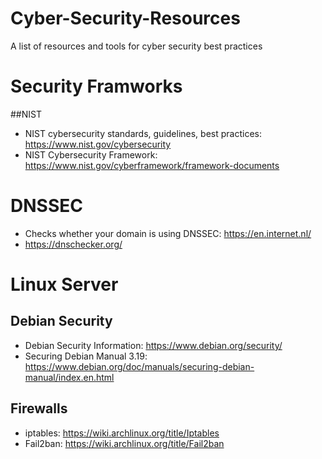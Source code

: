 # Cyber-Security-Resources
A list of resources and tools for cyber security best practices 


# Security Framworks

##NIST
- NIST cybersecurity standards, guidelines, best practices: https://www.nist.gov/cybersecurity
- NIST Cybersecurity Framework: https://www.nist.gov/cyberframework/framework-documents 

# DNSSEC
- Checks whether your domain is using DNSSEC: https://en.internet.nl/
- https://dnschecker.org/

# Linux Server

## Debian Security 
- Debian Security Information: https://www.debian.org/security/
- Securing Debian Manual 3.19: https://www.debian.org/doc/manuals/securing-debian-manual/index.en.html

## Firewalls
- iptables: https://wiki.archlinux.org/title/Iptables
- Fail2ban: https://wiki.archlinux.org/title/Fail2ban
